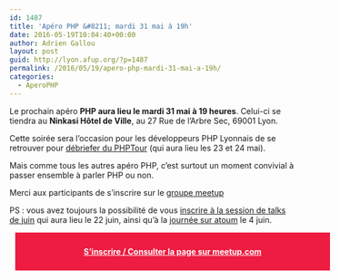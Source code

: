 ```yaml
---
id: 1487
title: 'Apéro PHP &#8211; mardi 31 mai à 19h'
date: 2016-05-19T10:04:40+00:00
author: Adrien Gallou
layout: post
guid: http://lyon.afup.org/?p=1487
permalink: /2016/05/19/apero-php-mardi-31-mai-a-19h/
categories:
  - AperoPHP
---
```

Le prochain apéro **PHP aura lieu le mardi 31 mai à 19 heures**. Celui-ci se tiendra au **Ninkasi Hôtel de Ville**, au 27 Rue de l&rsquo;Arbre Sec, 69001 Lyon.

Cette soirée sera l&rsquo;occasion pour les développeurs PHP Lyonnais de se retrouver pour [débriefer du PHPTour](http://event.afup.org/) (qui aura lieu les 23 et 24 mai).

Mais comme tous les autres apéro PHP, c&rsquo;est surtout un moment convivial à passer ensemble à parler PHP ou non.

Merci aux participants de s&rsquo;inscrire sur le [groupe meetup](http://www.meetup.com/fr-FR/afup-lyon-php/events/231174070/)

PS : vous avez toujours la possibilité de vous [inscrire à la session de talks de juin](http://lyon.afup.org/2016/05/10/session-de-talks-de-juin-mercredi-22-juin-a-19h/) qui aura lieu le 22 juin, ainsi qu&rsquo;à la [journée sur atoum](http://atoum.org/event/2016/05/03/atoum-s-day.html) le 4 juin.

<div style="background-color: #ed1c40;width: 100%;padding: 25px;margin: 10px;font-weight: bold;text-align: center">
  <a style="color: #fff" href="http://www.meetup.com/fr-FR/afup-lyon-php/events/231174070/">S&rsquo;inscrire / Consulter la page sur meetup.com</a>
</div>
